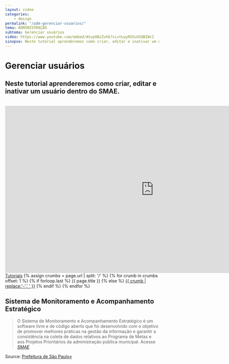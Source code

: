 ```yaml
---
layout: video
categories:
    - design
permalink: "/adm-gerenciar-usuarios/"
tema: ADMINISTRAÇÃO
subtema: Gerenciar usuários
video: https://www.youtube.com/embed/ASvpOBzZvhk?si=tLwyR55LHIQBIWcI
sinopse: Neste tutorial aprenderemos como criar, editar e inativar um usuário dentro do SMAE.
---
```

<!--Title-->

# Gerenciar usuários

<!--Teaser-->

## Neste tutorial aprenderemos como criar, editar e inativar um usuário dentro do SMAE.

<br>

<!--Video-->

<div class="flex-video"><iframe class="video-tutoras" width='970' height='546' src='https://www.youtube.com/embed/ASvpOBzZvhk?si=tLwyR55LHIQBIWcI' frameborder='0' allowfullscreen></iframe></div>

<!--Breadcrumbs-->


<nav class="breadcrumbs" id="breadcrumbs-tutoriais" role="menubar" aria-label="breadcrumbs">
  <a href="{{ site.url }}/tutoriais/">Tutoriais</a>
  {% assign crumbs = page.url | split: '/' %}
  {% for crumb in crumbs offset: 1 %}
    {% if forloop.last %}
      <a class="current">{{ page.title }}</a>
    {% else %}
      <a href="{{ site.url }}{{ site.baseurl }}{% assign crumb_limit = forloop.index | plus: 1 %}{% for crumb in crumbs limit: crumb_limit %}{{ crumb | append: '/' }}{% endfor %}">{{ crumb | replace:'-',' ' }}</a>
    {% endif %}
  {% endfor %}
</nav>



<!--more-->


## Sistema de Monitoramento e Acompanhamento Estratégico

> O Sistema de Monitoramento e Acompanhamento Estratégico é um software livre e de código aberto que foi desenvolvido com o objetivo de promover melhores práticas na gestão da informação e garantir a consistência na coleta de dados relativos ao Programa de Metas e aos Projetos Prioritários da administração pública municipal. Acesse <cite>[SMAE](https://smae.prefeitura.sp.fgv.br/login)</cite>



Source: [Prefeitura de São Paulo«](https://www.capital.sp.gov.br/)